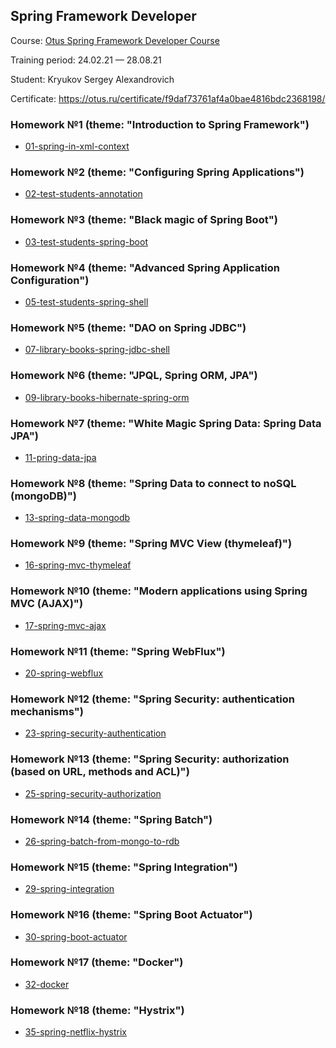## Spring Framework Developer

Course: [Otus Spring Framework Developer Course](https://otus.ru/lessons/javaspring/)

Training period: 24.02.21 — 28.08.21

Student: Kryukov Sergey Alexandrovich

Certificate: https://otus.ru/certificate/f9daf73761af4a0bae4816bdc2368198/

### Homework №1 (theme: "Introduction to Spring Framework")
* [01-spring-in-xml-context](01-spring-in-xml-context)

### Homework №2 (theme: "Configuring Spring Applications")
* [02-test-students-annotation](02-test-students-annotation)

### Homework №3 (theme: "Black magic of Spring Boot")
* [03-test-students-spring-boot](03-test-students-spring-boot)

### Homework №4 (theme: "Advanced Spring Application Configuration")
* [05-test-students-spring-shell](05-test-students-spring-shell)

### Homework №5 (theme: "DAO on Spring JDBC")
* [07-library-books-spring-jdbc-shell](07-library-books-spring-jdbc-shell)

### Homework №6 (theme: "JPQL, Spring ORM, JPA")
* [09-library-books-hibernate-spring-orm](09-library-books-hibernate-spring-orm)

### Homework №7 (theme: "White Magic Spring Data: Spring Data JPA")
* [11-pring-data-jpa](11-spring-data-jpa)

### Homework №8 (theme: "Spring Data to connect to noSQL (mongoDB)")
* [13-spring-data-mongodb](13-spring-data-mongodb)

### Homework №9 (theme: "Spring MVC View (thymeleaf)")
* [16-spring-mvc-thymeleaf](16-spring-mvc-thymeleaf)

### Homework №10 (theme: "Modern applications using Spring MVC (AJAX)")
* [17-spring-mvc-ajax](17-spring-mvc-ajax)

### Homework №11 (theme: "Spring WebFlux")
* [20-spring-webflux](20-spring-webflux)

### Homework №12 (theme: "Spring Security: authentication mechanisms")
* [23-spring-security-authentication](23-spring-security-authentication)

### Homework №13 (theme: "Spring Security: authorization (based on URL, methods and ACL)")
* [25-spring-security-authorization](25-spring-security-authorization)

### Homework №14 (theme: "Spring Batch")
* [26-spring-batch-from-mongo-to-rdb](26-spring-batch-from-mongo-to-rdb)

### Homework №15 (theme: "Spring Integration")
* [29-spring-integration](29-spring-integration)

### Homework №16 (theme: "Spring Boot Actuator")
* [30-spring-boot-actuator](30-spring-boot-actuator)

### Homework №17 (theme: "Docker")
* [32-docker](32-docker)

### Homework №18 (theme: "Hystrix")
* [35-spring-netflix-hystrix](35-spring-netflix-hystrix)
